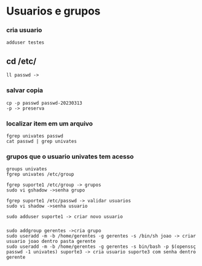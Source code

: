 # Usuarios e grupos

### cria usuario
```
adduser testes
```

## cd /etc/
```
ll passwd -> 
```

### salvar copia
```
cp -p passwd passwd-20230313 
-p -> preserva 
```

### localizar item em um arquivo
```
fgrep univates passwd
cat passwd | grep univates 
```

### grupos que o usuario univates tem acesso
```
groups univates 
fgrep univates /etc/group

fgrep suporte1 /etc/group -> grupos
sudo vi gshadow ->senha grupo

fgrep suporte1 /etc/passwd -> validar usuarios
sudo vi shadow ->senha usuario

sudo adduser suporte1 -> criar novo usuario

```

### 
```
sudo addgroup gerentes ->cria grupo
sudo useradd -m -b /home/gerentes -g gerentes -s /bin/sh joao -> criar usuario joao dentro pasta gerente
sudo useradd -m -b /home/gerentes -g gerentes -s bin/bash -p $(openssç passwd -1 univates) suporte3 -> cria usuario suporte3 com senha dentro gerente

```



